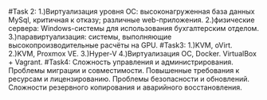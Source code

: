 #Task 2:
1.)Виртуализация уровня ОС:
высоконагруженная база данных MySql, критичная к отказу;
различные web-приложения.
2.)физические сервера:
Windows-системы для использования бухгалтерским отделом.
3.)паравиртуализация:
системы, выполняющие высокопроизводительные расчёты на GPU.
#Task3:
1.)KVM, oVirt.
2.)KVM, Proxmox VE.
3.)Hyper-V
4.)Виртуализация ОС, Docker. VirtualBox + Vagrant.
#Task4:
Сложность управления и администрирования.
Проблемы миграции и совместимости.
Повышенные требования к ресурсам и лицензированию.
Проблемы безопасности и обновлений.
Сложности резервного копирования и аварийного восстановления.
